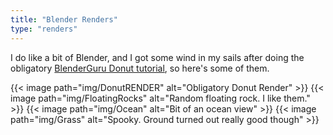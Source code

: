 ```yaml
---
title: "Blender Renders"
type: "renders"
---
```


I do like a bit of Blender, and I got some wind in my sails after doing the obligatory [BlenderGuru Donut tutorial](https://www.youtube.com/watch?v=TPrnSACiTJ4), so here's some of them.  

{{< image path="img/DonutRENDER" alt="Obligatory Donut Render" >}}
{{< image path="img/FloatingRocks" alt="Random floating rock. I like them." >}}
{{< image path="img/Ocean" alt="Bit of an ocean view" >}}
{{< image path="img/Grass" alt="Spooky. Ground turned out really good though" >}}